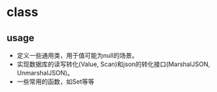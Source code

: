 # class
## usage

- 定义一些通用类，用于值可能为null的场景。
- 实现数据库的读写转化(Value, Scan)和json的转化接口(MarshalJSON, UnmarshalJSON)。
- 一些常用的函数，如Set等等